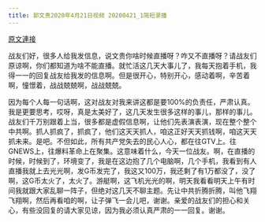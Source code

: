 ```yaml
---
title: 郭文贵2020年4月21日视频 20200421_1简短录播
---
```


[原文連接](https://gnews.org/ThreadView/53479317)

战友们好，很多人给我发信息，说文贵你啥时候直播呀？咋又不直播呀？请战友们原谅啊，你们都知道为啥不能直播。就忙活这几天大事儿了，我每天抱着手机，我得一一的回复战友给我发的信息啊。但是很开心，特别开心，感动着啊，辛苦着啊，憧憬着，战战兢兢啊，战战兢兢。

  因为每个人每一句话啊，这对战友对我来讲这都是要100%的负责任，严肃认真。我是更要思考，哎呀，真是太美好了，这几天发生很多这样的事儿，那样的事儿。战友们千万别跟着上当，很多都是虚假信息啊，让他们先表演表演，现在整个整个中共啊。抓人抓疯了，抓疯了，他们这天天抓人，咱这正好天天抓钱啊，咱这天天抓未来。是吧。不但如此，所有共产党失去的民心人心，都在往GTV上。往GNEWS上，往爆料革命上在聚集。这意味着什么，今天一位战友。啊，在直播的时候，时候到了，环境变了，我是在这边抱了几个电脑啊，几个手机，我看到有人直播我就上去光光啊，发G币发完了，我这又100万，我还剩了有1万都没了，没了啊，这G币太火了，太火了。游艇啊，这飞机光光的啊，明天我看看明天上午有时间我就跟大家乱聊一阵子，但绝对这几天不聊主题。先让中共折腾折腾，叫他飞翔飞翔啊，然后再看咱的啊，让子弹飞一会儿吧，谢谢。亲爱的战友们的担心和关心，有些没回复的请大家见谅，因为我必须认真严肃的一一回复。谢谢。
